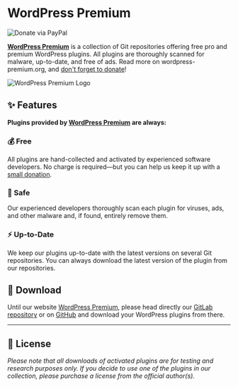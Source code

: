 # WordPress Premium

![Donate via PayPal](https://img.shields.io/badge/Donate-PayPal-blue?style=orange&color=green&link=https://www.paypal.com/paypalme/thaikolja/10)

**[WordPress Premium](https://www.wordpress-premium.org/)** is a collection of Git repositories offering free pro and premium WordPress plugins. All plugins are thoroughly scanned for malware, up-to-date, and free of ads. Read more on wordpress-premium.org, and [don't forget to donate](https://www.paypal.com/paypalme/thaikolja/10)!

![<a href="https://www.wordpress-premium.org/" target="_blank">WordPress Premium Logo</a>](https://i.imgur.com/53CG2w0.png)

## ✨ Features

**Plugins provided by [WordPress Premium](https://www.wordpress-premium.org/) are always:**

### 💰 Free

All plugins are hand-collected and activated by experienced software developers. No charge is required—but you can help us keep it up with a [small donation](https://www.paypal.com/paypalme/thaikolja/10).

### 🛟 Safe

Our experienced developers thoroughly scan each plugin for viruses, ads, and other malware and, if found, entirely remove them.

### ⚡️ Up-to-Date

We keep our plugins up-to-date with the latest versions on several Git repositories. You can always download the latest version of the plugin from our repositories.

## 💾 Download

Until our website [WordPress Premium](https://www.wordpress-premium.org/), please head directly our [GitLab repository](https://gitlab.com/wordpress-premium/) or on [GitHub](https://github.com/wordpress-premium/) and download your WordPress plugins from there.

---

## 📜 License

*Please note that all downloads of activated plugins are for testing and research purposes only. If you decide to use one of the plugins in our collection, please purchase a license from the official author(s).*
